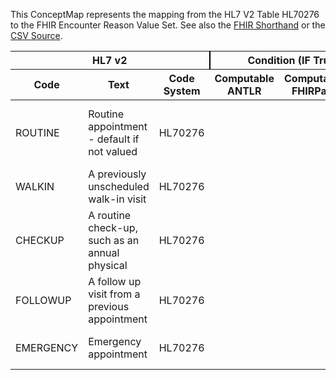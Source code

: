 
This ConceptMap represents the mapping from the HL7 V2 Table HL70276 to the FHIR Encounter Reason Value Set. See also the <a href='https://github.com/HL7/v2-to-fhir/blob/master/tank/Table HL70276 to Encounter Reason.fsh'>FHIR Shorthand</a> or the <a href='https://github.com/HL7/v2-to-fhir/blob/master/mappings/codesystems/HL7 Concept Map_ AppointmentReason - Sheet1.csv'>CSV Source</a>.
<table class='grid'><thead>
<tr><th colspan='3' style='border-right: 2px solid black;'>HL7 v2</th><th colspan='3' style='border-right: 2px solid black;'>Condition (IF True, args)</th><th colspan='4'>HL7 FHIR</th><th rowspan='2'>Comments</th></tr>
<tr><th>Code</th><th>Text</th><th>Code System</th><th>Computable ANTLR</th><th>Computable FHIRPath</th><th>Narrative</th><th>Code</th><th>Proposed Extension</th><th>Display</th><th>Code System</th></tr></thead>
<tbody>
<tr><td>ROUTINE</td><td>Routine appointment - default if not valued</td><td style='border-right: 2px'>HL70276</td><td style='border-right: 2px'></td><td style='border-right: 2px'></td><td style='border-right: 2px'></td><td>3780001</td><td style='border-right: 2px'></td><td>Routine patient disposition, no follow-up planned</td><td><a href='https://hl7.org/fhir/R4/codesystem-ValueSet/encounter-reason.html'>http://hl7.org/fhir/ValueSet/encounter-reason</a></td><td style='border-right: 2px'></td></tr>
<tr><td>WALKIN</td><td>A previously unscheduled walk-in visit</td><td style='border-right: 2px'>HL70276</td><td style='border-right: 2px'></td><td style='border-right: 2px'></td><td style='border-right: 2px'></td><td style='border-right: 2px'></td><td style='border-right: 2px'></td><td style='border-right: 2px'></td><td style='border-right: 2px'></td><td style='border-right: 2px'></td></tr>
<tr><td>CHECKUP</td><td>A routine check-up, such as an annual physical</td><td style='border-right: 2px'>HL70276</td><td style='border-right: 2px'></td><td style='border-right: 2px'></td><td style='border-right: 2px'></td><td>866149003</td><td style='border-right: 2px'></td><td>Annual visit (procedure)</td><td><a href='https://hl7.org/fhir/R4/codesystem-ValueSet/encounter-reason.html'>http://hl7.org/fhir/ValueSet/encounter-reason</a></td><td style='border-right: 2px'></td></tr>
<tr><td>FOLLOWUP</td><td>A follow up visit from a previous appointment</td><td style='border-right: 2px'>HL70276</td><td style='border-right: 2px'></td><td style='border-right: 2px'></td><td style='border-right: 2px'></td><td>185389009</td><td style='border-right: 2px'></td><td>Follow-up visit (procedure)</td><td><a href='https://hl7.org/fhir/R4/codesystem-ValueSet/encounter-reason.html'>http://hl7.org/fhir/ValueSet/encounter-reason</a></td><td style='border-right: 2px'></td></tr>
<tr><td>EMERGENCY</td><td>Emergency appointment</td><td style='border-right: 2px'>HL70276</td><td style='border-right: 2px'></td><td style='border-right: 2px'></td><td style='border-right: 2px'></td><td>373110003</td><td style='border-right: 2px'></td><td>Emergency procedure (procedure)</td><td><a href='https://hl7.org/fhir/R4/codesystem-ValueSet/encounter-reason.html'>http://hl7.org/fhir/ValueSet/encounter-reason</a></td><td style='border-right: 2px'></td></tr>
</tbody></table>
